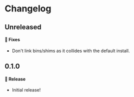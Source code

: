 # Changelog

## Unreleased

#### 🐞 Fixes

- Don't link bins/shims as it collides with the default install.

## 0.1.0

#### 🎉 Release

- Initial release!
